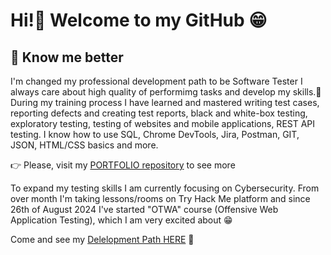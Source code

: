 # Hi!👋 Welcome to my GitHub 😁
## 👀 Know me better
I'm changed my professional development path to be Software Tester I always care about high quality of performimg tasks and develop my skills.💪 During my training process I have learned and mastered writing test cases, reporting defects and creating test reports, black and white-box testing, exploratory testing, testing of websites and mobile applications, REST API testing.
I know how to use SQL, Chrome DevTools, Jira, Postman, GIT, JSON, HTML/CSS basics and more.

👉 Please, visit my [PORTFOLIO repository](https://github.com/MichalPwlk/Portfolio) to see more

To expand my testing skills I am currently focusing on Cybersecurity. From over month I'm taking lessons/rooms on Try Hack Me platform and since 26th of August 2024 I've started "OTWA" course (Offensive Web Application Testing), which I am very excited about 😁

Come and see my [Delelopment Path HERE](https://github.com/MichalPwlk/DevelopmentPath) 🚀
